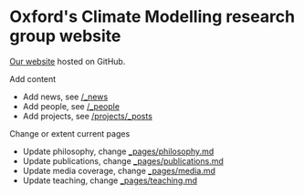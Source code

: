 # Oxford's Climate Modelling research group website

[Our website](https://climate-modelling.github.io) hosted on GitHub. 

Add content

- Add news, see [/_news](https://github.com/climate-modelling/climate-modelling.github.io/tree/main/_news)
- Add people, see [/_people](https://github.com/climate-modelling/climate-modelling.github.io/tree/main/_people)
- Add projects, see [/projects/_posts](https://github.com/climate-modelling/climate-modelling.github.io/tree/main/projects/_posts)

Change or extent current pages
  
- Update philosophy, change [_pages/philosophy.md](https://github.com/climate-modelling/climate-modelling.github.io/edit/main/_pages/philosophy.md)
- Update publications, change [_pages/publications.md](https://github.com/climate-modelling/climate-modelling.github.io/edit/main/_pages/publications.md)
- Update media coverage, change [_pages/media.md](https://github.com/climate-modelling/climate-modelling.github.io/edit/main/_pages/media.md)
- Update teaching, change [_pages/teaching.md](https://github.com/climate-modelling/climate-modelling.github.io/edit/main/_pages/teaching.md)
